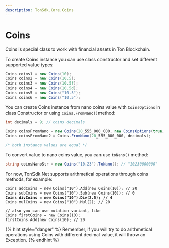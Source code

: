 ```yaml
---
description: TonSdk.Core.Coins
---
```


# Coins

Coins is special class to work with financial assets in Ton Blockchain.

&#x20;To create Coins instance you can use class constructor and set different supported value types:

```csharp
Coins coins1 = new Coins(10);
Coins coins2 = new Coins(10.5);
Coins coins3 = new Coins(10.5f);
Coins coins4 = new Coins(10.5d);
Coins coins5 = new Coins("10.5");
Coins coins6 = new Coins("10,5");
```

You can create Coins instance from nano coins value with `CoinsOptions` in class Constructor or using `Coins.FromNano()`method:

```csharp
int decimals = 9; // coins decimals

Coins coinsFromNano = new Coins(20_555_000_000, new CoinsOptions(true, decimals));
Coins coinsFromNano2 = Coins.FromNano(20_555_000_000, decimals);

/* both instance values are equal */
```

To convert value to nano coins value, you can use `toNano()` method:

```csharp
string coinsNanoStr = new Coins("10.23").ToNano(); // "10230000000"
```



For now, TonSdk.Net supports arithmetical operations through coins methods, for example:

<pre class="language-csharp"><code class="lang-csharp">Coins addCoins = new Coins("10").Add(new Coins(10)); // 20
Coins subCoins = new Coins("10").Sub(new Coins(10)); // 0
<strong>Coins divCoins = new Coins("10").Div(2.5); // 4
</strong>Coins mulCoins = new Coins("10").Mul(2); // 20

// also you can use mutation variant, like
Coins firstCoins = new Coins(10);
firstCoins.Add(new Coins(10); // 20
</code></pre>

{% hint style="danger" %}
Remember, if you will try to do arithmetical operations using Coins with different decimal value, it will throw an Exception.
{% endhint %}

